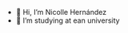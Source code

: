 - 👋 Hi, I’m Nicolle Hernández
- 🌱 I’m studying at ean university


<!---
NicolleArevalo2/NicolleArevalo2 is a ✨ special ✨ repository because its `README.md` (this file) appears on your GitHub profile.
You can click the Preview link to take a look at your changes.
--->
